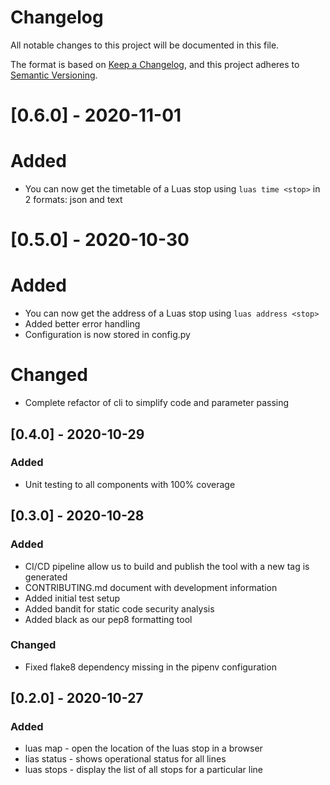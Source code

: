 
# Changelog

All notable changes to this project will be documented in this file.

The format is based on [Keep a Changelog](https://keepachangelog.com/en/1.0.0/),
and this project adheres to [Semantic Versioning](https://semver.org/spec/v2.0.0.html).

# [0.6.0] - 2020-11-01

# Added

- You can now get the timetable of a Luas stop using `luas time <stop>` in 2 formats: json and text

# [0.5.0] - 2020-10-30

# Added

- You can now get the address of a Luas stop using `luas address <stop>`
- Added better error handling
- Configuration is now stored in config.py

# Changed

- Complete refactor of cli to simplify code and parameter passing

## [0.4.0] - 2020-10-29

### Added

- Unit testing to all components with 100% coverage

## [0.3.0] - 2020-10-28

### Added

- CI/CD pipeline allow us to build and publish the tool with a new tag is generated
- CONTRIBUTING.md document with development information
- Added initial test setup
- Added bandit for static code security analysis
- Added black as our pep8 formatting tool

### Changed

- Fixed flake8 dependency missing in the pipenv configuration

## [0.2.0] - 2020-10-27

### Added

- luas <line> map <stop> - open the location of the luas stop in a browser
- lias <line> status - shows operational status for all lines
- luas <line> stops - display the list of all stops for a particular line